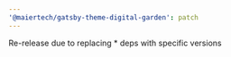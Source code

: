 ```yaml
---
'@maiertech/gatsby-theme-digital-garden': patch
---
```


Re-release due to replacing \* deps with specific versions
